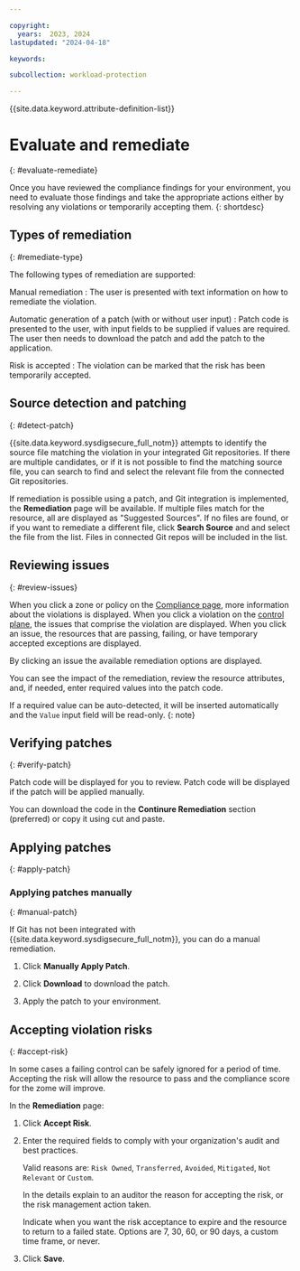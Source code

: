 ```yaml
---

copyright:
  years:  2023, 2024
lastupdated: "2024-04-18"

keywords:

subcollection: workload-protection

---
```


{{site.data.keyword.attribute-definition-list}}

# Evaluate and remediate
{: #evaluate-remediate}

Once you have reviewed the compliance findings for your environment, you need to evaluate those findings and take the appropriate actions either by resolving any violations or  temporarily accepting them.
{: shortdesc}

## Types of remediation
{: #remediate-type}

The following types of remediation are supported:

Manual remediation
:   The user is presented with text information on how to remediate the violation.

Automatic generation of a patch (with or without user input)
:   Patch code is presented to the user, with input fields to be supplied if values are required. The user then needs to download the patch and add the patch to the application.

Risk is accepted
:   The violation can be marked that the risk has been temporarily accepted.

## Source detection and patching
{: #detect-patch}

{{site.data.keyword.sysdigsecure_full_notm}} attempts to identify the source file matching the violation in your integrated Git repositories. If there are multiple candidates, or if it is not possible to find the matching source file, you can search to find and select the relevant file from the connected Git repositories.

If remediation is possible using a patch, and Git integration is implemented, the **Remediation** page will be available. If multiple files match for the resource, all are displayed as "Suggested Sources". If no files are found, or if you want to remediate a different file, click **Search Source** and  and select the file from the list. Files in connected Git repos will be included in the list.


## Reviewing issues
{: #review-issues}

When you click a zone or policy on the [Compliance page](/docs/workload-protection?topic=workload-protection-compliance-understanding), more information about the violations is displayed. When you click a violation on the [control plane](/docs/workload-protection?topic=workload-protection-compliance-understanding#compliance-cp), the issues that comprise the violation are displayed. When you click an issue, the resources that are passing, failing, or have temporary accepted exceptions are displayed.

By clicking an issue the available remediation options are displayed.

You can see the impact of the remediation, review the resource attributes, and, if needed, enter required values into the patch code.

If a required value can be auto-detected, it will be inserted automatically and the `Value` input field will be read-only.
{: note}

## Verifying patches
{: #verify-patch}

Patch code will be displayed for you to review. Patch code will be displayed if the patch will be applied manually.

You can download the code in the **Continure Remediation** section (preferred) or copy it using cut and paste.

## Applying patches
{: #apply-patch}

### Applying patches manually
{: #manual-patch}

If Git has not been integrated with {{site.data.keyword.sysdigsecure_full_notm}}, you can do a manual remediation.

1. Click **Manually Apply Patch**.

2. Click **Download** to download the patch.

3. Apply the patch to your environment.


## Accepting violation risks
{: #accept-risk}

In some cases a failing control can be safely ignored for a period of time. Accepting the risk will allow the resource to pass and the compliance score for the zome will improve.

In the **Remediation** page:

1. Click **Accept Risk**.

2. Enter the required fields to comply with your organization's audit and best practices.

    Valid reasons are: `Risk Owned`, `Transferred`, `Avoided`, `Mitigated`, `Not Relevant` or `Custom`.

    In the details explain to an auditor the reason for accepting the risk, or the risk management action taken.

    Indicate when you want the risk acceptance to expire and the resource to return to a failed state. Options are 7, 30, 60, or 90 days, a custom time frame, or never.

3. Click **Save**.
